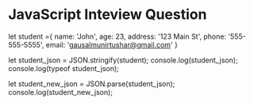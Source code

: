 # JavaScript Inteview Question
let student ={
    name: 'John',
    age: 23,
    address: '123 Main St',
    phone: '555-555-5555',
    email: 'gausalmunirtushar@gmail.com'
}

let student_json = JSON.stringify(student);
console.log(student_json);
console.log(typeof student_json);

let student_new_json = JSON.parse(student_json);
console.log(student_new_json);